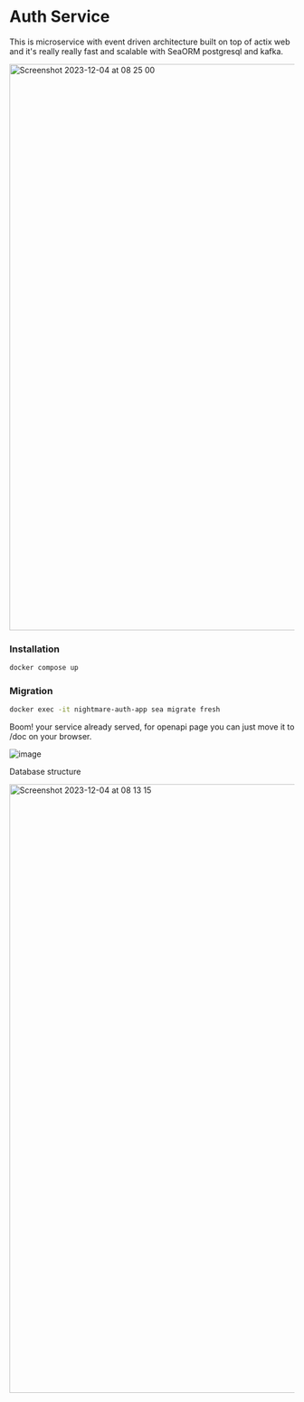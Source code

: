 # Auth Service

This is microservice with event driven architecture built on top of actix web and it's really really fast and scalable with SeaORM postgresql and kafka.

<img align=center width="1001" alt="Screenshot 2023-12-04 at 08 25 00" src="https://github.com/Geriano/nightmare-auth/assets/59258929/022aad8a-72fc-49af-8a6b-8a709e25d1a1">

### Installation
```Bash
docker compose up
```

### Migration
```Bash
docker exec -it nightmare-auth-app sea migrate fresh
```

Boom! your service already served, for openapi page you can just move it to /doc on your browser.

![image](https://github.com/Geriano/nightmare-auth/assets/59258929/08f1403c-aae8-43f8-b0f7-d261e4409283)

Database structure

<img align=center width="1076" alt="Screenshot 2023-12-04 at 08 13 15" src="https://github.com/Geriano/nightmare-auth/assets/59258929/93bf96bd-9a57-455d-afe0-9b7931864874">
